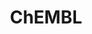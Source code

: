 ---
layout: default
bigquery: https://console.cloud.google.com/bigquery?p=patents-public-data&d=ebi_chembl&page=dataset
citation: '"The ChEMBL database in 2017." Anna Gaulton, Anne Hersey, Michał Nowotka,
  A Patrícia Bento, Jon Chambers, David Mendez, Prudence Mutowo, Francis Atkinson,
  Louisa J Bellis, Elena Cibrián-Uhalte, Mark Davies, Nathan Dedman, Anneli Karlsson,
  María Paula Magariños, John P Overington, George Papadatos, Ines Smit, Andrew R
  Leach Nucleic acids Research (2017) 45 (Database Issue), D945-D954'
contributors: European Bioinformatics Institute
cost: None
description: ChEMBL Data is a manually curated database of small molecules used in
  drug discovery, including information about existing patented drugs.
documentation: 'schema: https://www.ebi.ac.uk/chembl/db_schema


  '
last_edit: 04/06/2022, 17:02:01
location: https://console.cloud.google.com/marketplace/product/google_patents_public_datasets/chembl
maintained_by: EMBL-EBI, an outstation of European Molecular Biology Laboratory
related_publications: '

  ChEMBL: towards direct deposition of bioassay data.


  Mendez D, Gaulton A, Bento AP, Chambers J, De Veij M, Félix E, Magariños MP, Mosquera
  JF, Mutowo P, Nowotka M, Gordillo-Marañón M, Hunter F, Junco L, Mugumbate G, Rodriguez-Lopez
  M, Atkinson F, Bosc N, Radoux CJ, Segura-Cabrera A, Hersey A, Leach AR.


  — Nucleic Acids Res. 2019; 47(D1):D930-D940. doi: 10.1093/nar/gky1075

  '
schema_fields:
- withdrawn_class
- clo_id
- company
- alogp
- enzyme_name
- metref_id
- mc_organism
- level4_description
- strength
- level1
- mc_target_name
- mw_monoisotopic
- alert_set_id
- warning_description
- end_position
- disease_efficacy
- prod_pat_id
- assay_category
- sequence
- l1
- l8
- level3_description
- source
- parameter_value
- doc_id
- hrac_class_id
- cx_logp
- ddd_id
- ddd_units
- product_id
- metabolite_record_id
- ass_cls_map_id
- withdrawn_country
- published_type
- stem
- met_id
- creation_date
- l4
- submission_date
- availability_type
- level1_description
- data_validity_comment
- volume
- set_name
- level3
- target_mapping
- published_units
- src_short_name
- publication_number
- definition
- patent_expire_date
- db_source
- assay_tissue
- go_id
- first_page
- target_desc
- stat
- indication_class
- direct_interaction
- usan_substem
- bao_id
- cell_ontology_id
- predbind_id
- standard_relation
- frac_class_id
- protein_class_synonym
- drug_product_flag
- cell_description
- compound_key
- comments
- doi
- ingredient
- assay_tax_id
- num_ro5_violations
- withdrawn_flag
- enzyme_tid
- src_compound_id
- level2_description
- related_tid
- entity_id
- standard_units
- accession
- cidx
- previous_company
- src_assay_id
- mutation
- warning_class
- protclasssyn_id
- parent_go_id
- ap_id
- sequence_md5sum
- binding_site_comment
- substrate_record_id
- max_phase_for_ind
- compsyn_id
- num_alerts
- src_id
- cell_source_tax_id
- description
- parenteral
- ref_url
- year
- level4
- nda_type
- assay_id
- cell_source_tissue
- relation
- domain_type
- structure_type
- site_id
- hbd_lipinski
- aromatic_rings
- ddd_value
- alert_name
- canonical_smiles
- acd_most_apka
- indref_id
- delist_flag
- standard_upper_value
- name
- mw_freebase
- pathway_id
- source_domain_id
- orig_description
- standard_type
- withdrawn_reason
- helm_notation
- who_name
- major_class
- acd_logd
- bao_endpoint
- standard_inchi_key
- biocomp_id
- cell_name
- ddd_comment
- full_molformula
- hrac_code
- tbl
- l5
- uberon_id
- comp_go_id
- sei
- assay_param_id
- path
- qed_weighted
- co_stem_id
- action_type
- usan_stem_definition
- smid
- text_value
- formulation_id
- parameter_type
- last_page
- route
- tax_id
- caloha_id
- variant_id
- doc_type
- src_description
- pchembl_value
- standard_text_value
- irac_code
- full_mwt
- patent_id
- bto_id
- last_active
- frac_code
- oral
- mol_irac_id
- units
- inorganic_flag
- mecref_id
- std_act_id
- tid
- isoform
- molsyn_id
- assay_organism
- polymer_flag
- upper_value
- natural_product
- cell_id
- mol_hrac_id
- bao_format
- parent_id
- hbd
- db_version
- abstract
- mesh_heading
- efo_term
- res_stem_id
- as_id
- who_extra
- assay_cell_type
- cpd_str_alert_id
- prodrug
- first_in_class
- mechanism_comment
- l6
- standard_flag
- cx_most_apka
- drug_record_id
- psa
- withdrawn_year
- l3
- aidx
- class_level
- mc_tax_id
- domain_description
- chembl_id
- mec_id
- assay_strain
- cellosaurus_id
- published_relation
- topical
- component_type
- level2
- innovator_company
- confidence
- trade_name
- activity_count
- molecular_species
- normal_range_min
- normal_range_max
- warning_id
- log_id
- parent_type
- atc_code
- domain_id
- max_phase
- l7
- chirality
- updated_by
- pathway_key
- syn_type
- warning_year
- mol_frac_id
- molregno
- irac_class_id
- ref_type
- selectivity_comment
- acd_most_bpka
- molecular_mechanism
- type
- toid
- applicant_full_name
- activity_id
- ro3_pass
- synonyms
- dosed_ingredient
- curation_comment
- pubmed_id
- rgid
- confidence_score
- aspect
- assay_desc
- target_type
- sitecomp_id
- updated_on
- tid_fixed
- stem_class
- assay_subcellular_fraction
- hba
- drug_substance_flag
- first_approval
- curated_by
- priority
- annotation
- mesh_id
- authors
- molfile
- status
- l2
- protein_class_id
- hba_lipinski
- heavy_atoms
- relationship
- downgraded
- job_id
- species_group_flag
- mc_target_type
- country
- prediction_method
- standard_value
- idx
- standard_inchi
- targcomp_id
- drugind_id
- activity_comment
- site_residues
- parent_molregno
- record_id
- cx_logd
- usan_year
- ridx
- warnref_id
- smarts
- alert_id
- cl_lincs_id
- assay_class_id
- rtb
- qudt_units
- title
- ad_type
- domain_name
- molecule_type
- short_name
- tissue_id
- warning_country
- targrel_id
- mechanism_of_action
- dosage_form
- start_position
- site_name
- issue
- component_id
- chebi_par_id
- usan_stem
- warning_type
- compound_name
- ddd_admr
- met_comment
- efo_id
- num_lipinski_ro5_violations
- research_stem
- published_value
- patent_no
- homologue
- pref_name
- result_flag
- version
- journal
- organism
- oc_id
- label
- black_box_warning
- acd_logp
- le
- therapeutic_flag
- relationship_type
- cell_source_organism
- subgroup
- entity_type
- potential_duplicate
- class_type
- compd_id
- approval_date
- level5
- uo_units
- value
- component_synonym
- mc_target_accession
- comp_class_id
- lle
- mol_atc_id
- ref_id
- assay_source
- cx_most_bpka
- active_ingredient
- usan_stem_id
- patent_use_code
- assay_test_type
- met_conversion
- bei
- actsm_id
- active_molregno
- assay_type
- relationship_desc
- protein_class_desc
shortname: chembl
tags:
- biotechnology
- health
- chemical
- bioinformatics
- medical
terms_of_use: CC BY-SA 3.0
title: ChEMBL
uuid: e232a192-965c-4ec9-904c-155b6dfe56c5
---